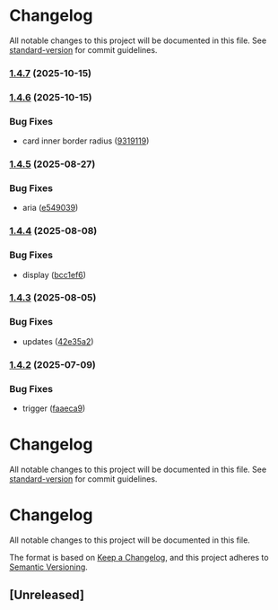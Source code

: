 # Changelog

All notable changes to this project will be documented in this file. See [standard-version](https://github.com/conventional-changelog/standard-version) for commit guidelines.

### [1.4.7](https://github.com/davidbrooksio/cwf-lite/compare/v1.4.6...v1.4.7) (2025-10-15)

### [1.4.6](https://github.com/davidbrooksio/cwf-lite/compare/v1.4.5...v1.4.6) (2025-10-15)


### Bug Fixes

* card inner border radius ([9319119](https://github.com/davidbrooksio/cwf-lite/commit/9319119d6289b0dbec1c720a2eae931524116737))

### [1.4.5](https://github.com/davidbrooksio/cwf-lite/compare/v1.4.4...v1.4.5) (2025-08-27)


### Bug Fixes

* aria ([e549039](https://github.com/davidbrooksio/cwf-lite/commit/e54903970d7e93b7b0ae2d31374a34b043a777b6))

### [1.4.4](https://github.com/davidbrooksio/cwf-lite/compare/v1.4.3...v1.4.4) (2025-08-08)


### Bug Fixes

* display ([bcc1ef6](https://github.com/davidbrooksio/cwf-lite/commit/bcc1ef609c9fdd364fe4c153eca72270a0e871c3))

### [1.4.3](https://github.com/davidbrooksio/cwf-lite/compare/v1.4.2...v1.4.3) (2025-08-05)


### Bug Fixes

* updates ([42e35a2](https://github.com/davidbrooksio/cwf-lite/commit/42e35a233698fa18953ec8dc0984138c30c5a9bc))

### [1.4.2](https://github.com/davidbrooksio/cwf-lite/compare/v1.4.1...v1.4.2) (2025-07-09)


### Bug Fixes

* trigger ([faaeca9](https://github.com/davidbrooksio/cwf-lite/commit/faaeca99536e087f35ff68ba14ba7e538e4b2a39))

# Changelog

All notable changes to this project will be documented in this file. See [standard-version](https://github.com/conventional-changelog/standard-version) for commit guidelines.

# Changelog

All notable changes to this project will be documented in this file.

The format is based on [Keep a Changelog](https://keepachangelog.com/en/1.0.0/),
and this project adheres to [Semantic Versioning](https://semver.org/spec/v2.0.0.html).

## [Unreleased]
